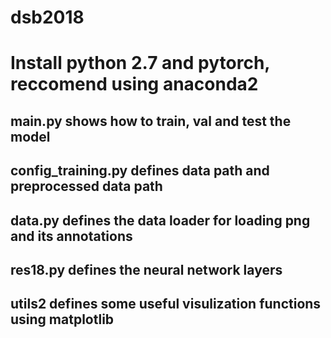 # dsb2018

# Install python 2.7 and pytorch, reccomend using anaconda2

## main.py shows how to train, val and test the model
## config_training.py defines data path and preprocessed data path
## data.py defines the data loader for loading png and its annotations
## res18.py defines the neural network layers
## utils2 defines some useful visulization functions using matplotlib
